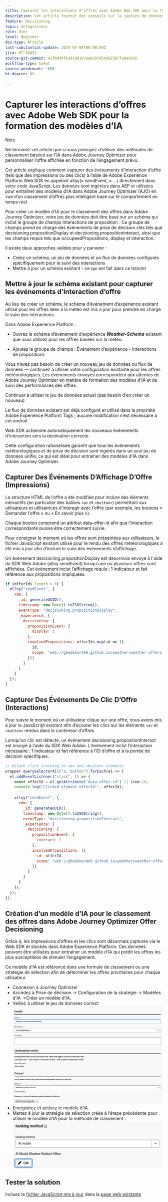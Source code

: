 ```yaml
---
title: Capturer les interactions d’offres avec Adobe Web SDK pour la formation des modèles d’IA
description: Cet article fournit des conseils sur la capture de données d’interaction utilisateur, telles que les impressions d’offre et les clics, à l’aide de Adobe Experience Platform Web SDK (alloy.js). Ces données servent de base pour l’entraînement intelligent des modèles d’IA dans Adobe Journey Optimizer (AJO) afin de classer les offres en fonction du comportement des utilisateurs et utilisatrices et des signaux contextuels.
feature: Decisioning
topic: Integrations
role: User
level: Beginner
doc-type: Article
last-substantial-update: 2025-07-08T00:00:00Z
jira: KT-18451
source-git-commit: 41f0d44fb39c9d187ee8c97d54202387fa9eda56
workflow-type: tm+mt
source-wordcount: '698'
ht-degree: 0%

---
```



# Capturer les interactions d’offres avec Adobe Web SDK pour la formation des modèles d’IA

>[!NOTE]
>
> Ne terminez cet article que si vous prévoyez d’utiliser des méthodes de classement basées sur l’IA dans Adobe Journey Optimizer pour personnaliser l’offre affichée en fonction de l’engagement prévu.



Cet article explique comment capturer des événements d’interaction d’offre (tels que des impressions ou des clics) à l’aide de Adobe Experience Platform Web SDK en appelant alloy(« sendEvent, » ...) directement dans votre code JavaScript. Les données sont ingérées dans AEP et utilisées pour entraîner des modèles d’IA dans Adobe Journey Optimizer (AJO) en vue d’un classement d’offres plus intelligent basé sur le comportement en temps réel.

Pour créer un modèle d&#39;IA pour le classement des offres dans Adobe Journey Optimizer, votre jeu de données doit être basé sur un schéma qui inclut le groupe de champs Interactions de proposition . Ce groupe de champs prend en charge des événements de prise de décision clés tels que decisioning.propositionDisplay et decisioning.propositionInteract, ainsi que les champs requis tels que occupeedPropositions, display et interaction.

Il existe deux approches valides pour y parvenir :

- Créez un schéma, un jeu de données et un flux de données configurés spécifiquement pour le suivi des interactions
- Mettre à jour un schéma existant - ce qui est fait dans ce tutoriel



## Mettre à jour le schéma existant pour capturer les événements d’interaction d’offre

Au lieu de créer un schéma, le schéma d’événement d’expérience existant utilisé pour les offres liées à la météo est mis à jour pour prendre en charge le suivi des interactions.

Dans Adobe Experience Platform :

- Ouvrez le schéma d’événement d’expérience _**Weather-Schema**_ existant que vous utilisez pour les offres basées sur la météo.

- Ajoutez le groupe de champs :
Événement d’expérience - Interactions de propositions

Vous n’avez pas besoin de créer un nouveau jeu de données ou flux de données — continuez à utiliser votre configuration existante pour les offres météorologiques. Les événements envoyés correspondent aux attentes de Adobe Journey Optimizer en matière de formation des modèles d’IA et de suivi des performances des offres.


Continuer à utiliser le jeu de données actuel (pas besoin d’en créer un nouveau)

Le flux de données existant est déjà configuré et utilisé dans la propriété Adobe Experience Platform Tags ; aucune modification n’est nécessaire à cet endroit.

Web SDK achemine automatiquement les nouveaux événements d’interaction vers la destination correcte.

Cette configuration rationalisée garantit que tous les événements météorologiques et de prise de décision sont ingérés dans un seul jeu de données unifié, ce qui est idéal pour entraîner des modèles d’IA dans Adobe Journey Optimizer.


## Capturer Des Événements D’Affichage D’Offre (Impressions)

La structure HTML de l’offre a été modifiée pour inclure des éléments interactifs (en particulier des balises `<a>` et `<button>`) permettant aux utilisateurs et utilisatrices d’interagir avec l’offre (par exemple, les boutons « Demander l’offre » ou « En savoir plus »).

Chaque bouton comprend un attribut data-offer-id afin que l’interaction correspondante puisse être correctement suivie.



Pour consigner le moment où les offres sont présentées aux utilisateurs, le fichier JavaScript existant utilisé pour le rendu des offres météorologiques a été mis à jour afin d’inclure le suivi des événements d’affichage.

Un événement decisioning.propositionDisplay est désormais envoyé à l&#39;aide du SDK Web Adobe (alloy.sendEvent) lorsqu&#39;une ou plusieurs offres sont affichées. Cet événement inclut l’affichage requis : 1 indicateur et fait référence aux propositions impliquées.


```javascript
if (offerIds.length > 0) {
  alloy("sendEvent", {
    xdm: {
      _id: generateUUID(),
      timestamp: new Date().toISOString(),
      eventType: "decisioning.propositionDisplay",
      _experience: {
        decisioning: {
          propositionEvent: {
            display: 1
          },
          involvedPropositions: offerIds.map(id => ({
            id,
            scope: "web://gbedekar489.github.io/weather/weather-offers.html#offerContainer"
          }))
        }
      }
    }
  });
}
```

## Capturer Des Événements De Clic D’Offre (Interactions)

Pour suivre le moment où un utilisateur clique sur une offre, nous avons mis à jour le JavaScript existant afin d’écouter les clics sur les éléments `<a>` et `<button>` rendus dans le conteneur d’offres.

Lorsqu&#39;un clic est détecté, un événement decisioning.propositionInteract est envoyé à l&#39;aide du SDK Web Adobe. L’événement inclut l’interaction nécessaire : 1 indicateur et fait référence à l’ID d’offre et à la portée de décision spécifiques.

```javascript
// Attach click tracking to <a> and <button> elements
wrapper.querySelectorAll("a, button").forEach(el => {
  el.addEventListener("click", () => {
    const offerId = el.getAttribute("data-offer-id") || item.id;
    console.log("Clicked element offerId:", offerId);

    alloy("sendEvent", {
      xdm: {
        _id: generateUUID(),
        timestamp: new Date().toISOString(),
        eventType: "decisioning.propositionInteract",
        _experience: {
          decisioning: {
            propositionEvent: {
              interact: 1
            },
            involvedPropositions: [{
              id: offerId,
              scope: "web://gbedekar489.github.io/weather/weather-offers.html#offerContainer"
            }]
          }
        }
      }
    });
  });
});
```

## Création d’un modèle d’IA pour le classement des offres dans Adobe Journey Optimizer Offer Decisioning

Grâce à, les impressions d’offres et les clics sont désormais capturés via le Web SDK et stockés dans Adobe Experience Platform. Ces données peuvent être utilisées pour entraîner un modèle d’IA qui prédit les offres les plus susceptibles de stimuler l’engagement.

Ce modèle d’IA est référencé dans une formule de classement ou une stratégie de sélection afin de déterminer les offres prioritaires pour chaque utilisateur.
- Connexion à Journey Optimizer
- Accédez à Prise de décision -> Configuration de la stratégie -> Modèles d’IA ->Créer un modèle d’IA.
- Veillez à utiliser le jeu de données correct
  ![ai-model](assets/ai-model.png)
- Enregistrez et activez le modèle d’IA.
- Mettez à jour la stratégie de sélection créée à l’étape précédente pour utiliser le modèle d’IA pour la méthode de classement .
  ![update-selection-strategy](assets/update-selection-strategy.png)

## Tester la solution

Incluez le [fichier JavaScript mis à jour](assets/ai-model.js) dans la [page web existante](assets/weather-offers.html)